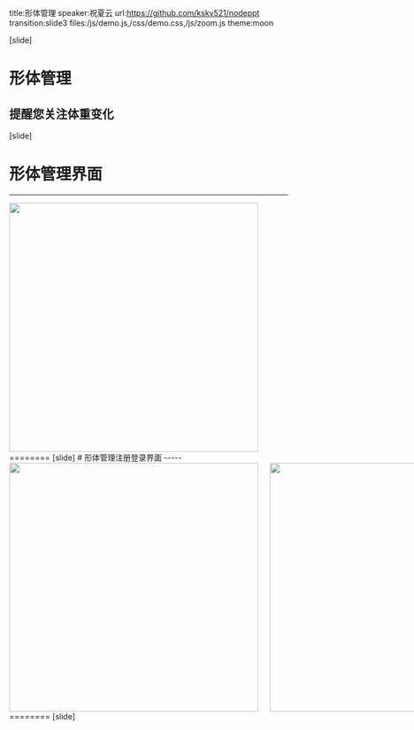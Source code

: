 title:形体管理
speaker:祝夏云
url:https://github.com/ksky521/nodeppt
transition:slide3
files:/js/demo.js,/css/demo.css,/js/zoom.js
theme:moon
<!-- usemathjax:yes -->
[slide]
# 形体管理
## 提醒您关注体重变化
[slide]
# 形体管理界面
-----
<div class="columns">
	<img src="/1.jpg" height="450px">
</div>
========
[slide]
# 形体管理注册登录界面
-----
<div class="columns">
	<img src="/registr.jpg" height="450px">
	<img src="/login.jpg" height="450px">
</div>
========
[slide]
